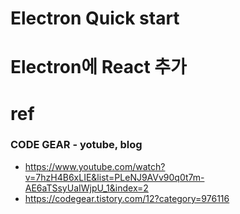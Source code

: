 # Electron Quick start

# Electron에 React 추가

# ref

### CODE GEAR - yotube, blog

- https://www.youtube.com/watch?v=7hzH4B6xLIE&list=PLeNJ9AVv90q0t7m-AE6aTSsyUaIWjpU_1&index=2
- https://codegear.tistory.com/12?category=976116
